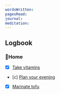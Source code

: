 ```yaml
---
wordsWritten: 
pagesRead: 
journal: 
meditation:
---
```



## Logbook

### 🏡Home
- [x] [Take vitamins](things:///show?id=6rHQpEouQoigFWUKhQSNmQ)
- [c] [Plan your evening](things:///show?id=BHMhLTN67LkHdZWLgZ7Z63)
- [x] [Marinate tofu](things:///show?id=JmT87A35aNmYcKZTVW4uNY)